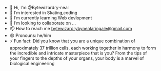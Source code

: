 - 👋 Hi, I’m @Bytewizardry-neal
- 👀 I’m interested in Skating,coding
- 🌱 I’m currently learning Web devlopment 
- 💞️ I’m looking to collaborate on ...
- 📫 How to reach me bytewizardrybynealaringale@gmail.com
- 😄 Pronouns: he/him
- ⚡ Fun fact: Did you know that you are a unique combination of approximately 37 trillion cells, each working together in harmony to form the incredible and intricate masterpiece that is you? From the tips of your fingers to the depths of your organs, your body is a marvel of biological engineering

<!---
Bytewizardry-neal/Bytewizardry-neal is a ✨ special ✨ repository because its `README.md` (this file) appears on your GitHub profile.
You can click the Preview link to take a look at your changes.
--->
